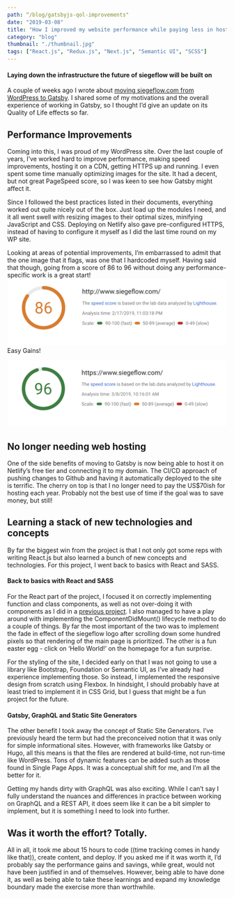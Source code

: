 ```yaml
---
path: “/blog/gatsbyjs-qol-improvements"
date: "2019-03-08"
title: "How I improved my website performance while paying less in hosting"
category: "blog"
thumbnail: "./thumbnail.jpg"
tags: ["React.js", "Redux.js", "Next.js", "Semantic UI", "SCSS"]
---
```


#### Laying down the infrastructure the future of siegeflow will be built on 

A couple of weeks ago I wrote about [moving siegeflow.com from WordPress to Gatsby](https://www.siegeflow.com/blog/moving-from-wordpress-to-gatsbyjs). I shared some of my motivations and the overall experience of working in Gatsby, so I thought I’d give an update on its Quality of Life effects so far.

## Performance Improvements
Coming into this, I was proud of my WordPress site. Over the last couple of years, I’ve worked hard to improve performance, making speed improvements, hosting it on a CDN, getting HTTPS up and running. I even spent some time manually optimizing images for the site. It had a decent, but not great PageSpeed score, so I was keen to see how Gatsby might affect it.

Since I followed the best practices listed in their documents, everything worked out quite nicely out of the box. Just load up the modules I need, and it all went swell with resizing images to their optimal sizes, minifying JavaScript and CSS. Deploying on Netlify also gave pre-configured HTTPS, instead of having to configure it myself as I did the last time round on my WP site.

Looking at areas of potential improvements, I’m embarrassed to admit that the one image that it flags, was one that I hardcoded myself. Having said that though, going from a score of 86 to 96 without doing any performance-specific work is a great start!
![Google Page Speed Insights originally on WordPress](./PageSpeed-BeforeGatsby.png)
Easy Gains!

![Google Page Speed Insights after installing Gatsby](./PageSpeed-AfterGatsby.png)

## No longer needing web hosting
One of the side benefits of moving to Gatsby is now being able to host it on Netlify’s free tier and connecting it to my domain. The CI/CD approach of pushing changes to Github and having it automatically deployed to the site is terrific. The cherry on top is that I no longer need to pay the US$70ish for hosting each year. Probably not the best use of time if the goal was to save money, but still! 

## Learning a stack of new technologies and concepts
By far the biggest win from the project is that I not only got some reps with writing React.js but also learned a bunch of new concepts and technologies. For this project, I went back to basics with React and SASS.

#### Back to basics with React and SASS
For the React part of the project, I focused it on correctly implementing function and class components, as well as not over-doing it with components as I did in a [previous project](https://www.siegeflow.com/projects/chatq). I also managed to have a play around with implementing the ComponentDidMount() lifecycle method to do a couple of things. By far the most important of the two was to implement the fade in effect of the siegeflow logo after scrolling down some hundred pixels so that rendering of the main page is prioritized. The other is a fun easter egg - click on ‘Hello World!’ on the homepage for a fun surprise.

For the styling of the site, I decided early on that I was not going to use a library like Bootstrap, Foundation or Semantic UI, as I’ve already had experience implementing those. So instead, I implemented the responsive design from scratch using Flexbox. In hindsight, I should probably have at least tried to implement it in CSS Grid, but I guess that might be a fun project for the future.

#### Gatsby, GraphQL and Static Site Generators
The other benefit I took away the concept of Static Site Generators. I’ve previously heard the term but had the preconceived notion that it was only for simple informational sites. However, with frameworks like Gatsby or Hugo, all this means is that the files are rendered at build-time, not run-time like WordPress. Tons of dynamic features can be added such as those found in Single Page Apps. It was a conceptual shift for me, and I’m all the better for it.

Getting my hands dirty with GraphQL was also exciting. While I can’t say I fully understand the nuances and differences in practice between working on GraphQL and a REST API, it does seem like it can be a bit simpler to implement, but it is something I need to look into further.

## Was it worth the effort? Totally.
All in all, it took me about 15 hours to code ((time tracking comes in handy like that)), create content, and deploy. If you asked me if it was worth it, I’d probably say the performance gains and savings, while great, would not have been justified in and of themselves. However, being able to have done it, as well as being able to take these learnings and expand my knowledge boundary made the exercise more than worthwhile.